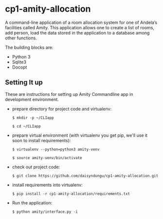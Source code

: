# cp1-amity-allocation
A command-line application of a room allocation system for one of Andela’s facilities called Amity. This application allows one to create a list of rooms, add person, load the data stored in the application to a database among other functions.

The building blocks are:
  * Python 3
  * Sqlite3
  * Docopt

## Setting It up
These are instructions for setting up Amity Commandline app in development environment.

* prepare directory for project code and virtualenv:

      $ mkdir -p ~/CLIapp

      $ cd ~/CLIapp
* prepare virtual environment (with virtualenv you get pip, we'll use it soon to install requirements):

      $ virtualenv --python=python3 amity-venv

      $ source amity-venv/bin/activate
* check out project code:

      $ git clone https://github.com/daisyndungu/cp1-amity-allocation.git

* install requirements into virtualenv:

      $ pip install -r cp1-amity-allocation/requirements.txt
      
 * Run the application:
 
       $ python amity/interface.py -i
